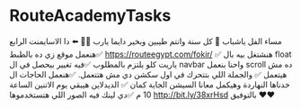 # RouteAcademyTasks
مساء الفل ياشباب 🤩
كل سنة وانتم طيبين وبخير دايما يارب 🥰🥰
⬅️ دا الاسايمنت الرابع
✅هنعمل موقع زي ده بالظبط
https://routeegypt.com/fokir/
✅ هنشتغل بيه بال float ياريت كلو يلتزم بالمطلوب 
✅فيه تغيير بيحصل في ال navbar واحنا بنعمل scroll ده مش هيتعمل
✅ والجملة اللي بتتحرك في اول سكشن دي مش هتتعمل.  ✅هنعمل الحاجات ال خدناها النهاردة وهيكمل معانا السيشن الجاية كمان 
✅ الديدلاين هيبقي يوم الاتنين  الساعة 10 م 
✅دي لينك فيه الصور اللي هتستخدموها
http://bit.ly/38xrHsd
بالتوفيق ❤️❤️